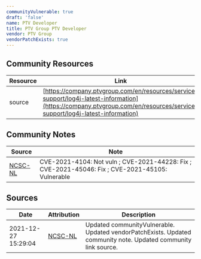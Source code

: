```yaml
---
communityVulnerable: true
draft: 'false'
name: PTV Developer
title: PTV Group PTV Developer
vendor: PTV Group
vendorPatchExists: true
---
```



## Community Resources
| Resource | Link |
| --- | --- |
| source | [https://company.ptvgroup.com/en/resources/service-support/log4j-latest-information](https://company.ptvgroup.com/en/resources/service-support/log4j-latest-information) |

## Community Notes
| Source | Note |
| --- | --- |
| [NCSC-NL](https://github.com/NCSC-NL/log4shell/blob/main/software/README.md) | CVE-2021-4104: Not vuln ; CVE-2021-44228: Fix ; CVE-2021-45046: Fix ; CVE-2021-45105: Vulnerable </ul> |

## Sources
| Date | Attribution | Description |
| --- | --- | --- |
| 2021-12-27 15:29:04 | [NCSC-NL](https://github.com/NCSC-NL/log4shell/blob/main/software/README.md) | Updated communityVulnerable. Updated vendorPatchExists. Updated community note. Updated community link source.  |
